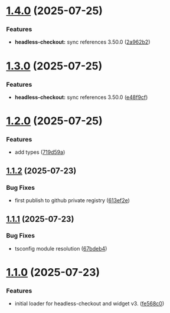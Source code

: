 # [1.4.0](https://github.com/UpStreamPay/web-sdk/compare/v1.3.0...v1.4.0) (2025-07-25)


### Features

* **headless-checkout:** sync references 3.50.0 ([2a962b2](https://github.com/UpStreamPay/web-sdk/commit/2a962b21a7b3398e2f56a72bde09e1e21ceca72d))



# [1.3.0](https://github.com/UpStreamPay/web-sdk/compare/v1.2.0...v1.3.0) (2025-07-25)


### Features

* **headless-checkout:** sync references 3.50.0 ([e48f9cf](https://github.com/UpStreamPay/web-sdk/commit/e48f9cf90114c64b95763be0be032bca11ab9e4a))



# [1.2.0](https://github.com/UpStreamPay/web-sdk/compare/v1.1.2...v1.2.0) (2025-07-25)


### Features

* add types ([719d59a](https://github.com/UpStreamPay/web-sdk/commit/719d59a0322f933b03633c6d5d85fa66e025774f))



## [1.1.2](https://github.com/UpStreamPay/web-sdk/compare/v1.1.1...v1.1.2) (2025-07-23)


### Bug Fixes

* first publish to github private registry ([613ef2e](https://github.com/UpStreamPay/web-sdk/commit/613ef2e2c5dafc9a6615474d03edd38462c9ae5b))



## [1.1.1](https://github.com/UpStreamPay/web-sdk/compare/v1.1.0...v1.1.1) (2025-07-23)


### Bug Fixes

* tsconfig module resolution ([67bdeb4](https://github.com/UpStreamPay/web-sdk/commit/67bdeb4c3132b6532dfaa5527326d9a8d1d7e3d7))



# [1.1.0](https://github.com/UpStreamPay/web-sdk/compare/fe568c0f0a0fb3e230228f49dc584f045f09559a...v1.1.0) (2025-07-23)


### Features

* initial loader for headless-checkout and widget v3. ([fe568c0](https://github.com/UpStreamPay/web-sdk/commit/fe568c0f0a0fb3e230228f49dc584f045f09559a))




